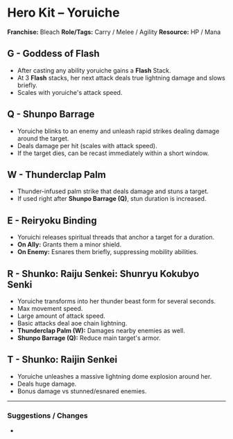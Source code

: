 # Hero Kit – Yoruiche

**Franchise:** Bleach
**Role/Tags:** Carry / Melee / Agility 
**Resource:** HP / Mana

## G - Goddess of Flash
- After casting any ability yoruiche gains a **Flash** Stack.
- At 3 **Flash** stacks, her next attack deals true lightning damage and slows briefly.
- Scales with yoruiche's attack speed.

## Q - Shunpo Barrage
- Yoruiche blinks to an enemy and unleash rapid strikes dealing damage around the target. 
- Deals damage per hit (scales with attack speed). 
- If the target dies, can be recast immediately within a short window.

## W - Thunderclap Palm
- Thunder-infused palm strike that deals damage and stuns a target.
- If used right after **Shunpo Barrage (Q)**, stun duration is increased.

## E - Reiryoku Binding
- Yoruichi releases spiritual threads that anchor a target for a duration.
- **On Ally:** Grants them a minor shield.
- **On Enemy:** Esnares them briefly, suppressing mobility abilities.

## R - Shunko: Raiju Senkei: Shunryu Kokubyo Senki
- Yoruiche transforms into her thunder beast form for several seconds.
- Max movement speed.
- Large amount of attack speed.
- Basic attacks deal aoe chain lightning.
- **Thunderclap Palm (W):** Damages nearby enemies as well.
- **Shunpo Barrage (Q):**  Reduce main target's armor.

## T - Shunko: Raijin Senkei
- Yoruiche unleashes a massive lightning dome explosion around her.
- Deals huge damage.
- Bonus damage vs stunned/esnared enemies.

---

### Suggestions / Changes
- <your notes here>
